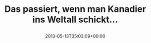 ---
retweeted: false
source: <a href="http://tapbots.com/tweetbot" rel="nofollow">Tweetbot for iOS</a>
entities:
  hashtags: []
  symbols: []
  user_mentions: []
  urls:
  - url: http://t.co/HXxbkCmGPT
    expanded_url: http://www.youtube.com/watch?v=KaOC9danxNo&sns
    display_url: youtube.com/watch?v=KaOC9d…
    indices:
    - '53'
    - '75'
display_text_range:
- '0'
- '75'
favorite_count: '2'
id_str: '333809617425559552'
truncated: false
retweet_count: '0'
id: '333809617425559552'
possibly_sensitive: false
created_at: Mon May 13 05:03:09 +0000 2013
favorited: false
full_text: Das passiert, wenn man Kanadier ins Weltall schickt…
lang: de
quote_url: http://www.youtube.com/watch?v=KaOC9danxNo&sns
tags:
- pesos/twitter
date: '2013-05-13T05:03:09+00:00'
src: https://twitter.com/bascht/status/333809617425559552
original_url: https://twitter.com/bascht/status/333809617425559552
type: twitter_tweet
text: Das passiert, wenn man Kanadier ins Weltall schickt…
title: 'Das passiert, wenn man Kanadier ins Weltall schickt…

  '

---